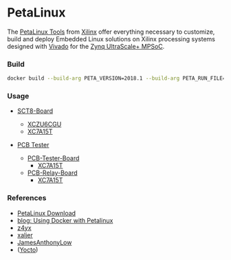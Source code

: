 # PetaLinux

The [PetaLinux Tools](https://www.xilinx.com/products/design-tools/embedded-software/petalinux-sdk.html) from [Xilinx](https://www.xilinx.com/) offer everything necessary to customize, build and deploy Embedded Linux solutions on Xilinx processing systems designed with [Vivado](https://www.xilinx.com/products/design-tools/vivado.html) for the [Zynq UltraScale+ MPSoC](https://www.xilinx.com/products/silicon-devices/soc/zynq-ultrascale-mpsoc.html).

### Build

```sh
docker build --build-arg PETA_VERSION=2018.1 --build-arg PETA_RUN_FILE=petalinux-v2018.1-final-installer.run -t petalinux:2018.1 .
```

### Usage
  - [SCT8-Board](https://github.com/Semi-ATE/SCT8-Board)
    - [XCZU6CGU](https://www.avnet.com/shop/emea/products/xilinx/xczu6cg-1ffvb1156i-3074457345631176885)
    - [XC7A15T](https://www.avnet.com/shop/emea/products/xilinx/xc7a15t-1csg324c-3074457345629544898/)
  
  - [PCB Tester](https://github.com/Semi-ATE/PCB-Tester)
    - [PCB-Tester-Board](https://github.com/Semi-ATE/PCB-Tester/tree/master/hardware/electronics/altium/PCB-Tester-Board)
      - [XC7A15T](https://www.avnet.com/shop/emea/products/xilinx/xc7a15t-1csg324c-3074457345629544898/)
    - [PCB-Relay-Board](https://github.com/Semi-ATE/PCB-Tester/tree/master/hardware/electronics/altium/PCB-Relay-Board)
      - [XC7A15T](https://www.avnet.com/shop/emea/products/xilinx/xc7a15t-1csg324c-3074457345629544898/)

### References
  - [PetaLinux Download](https://www.xilinx.com/support/download/index.html/content/xilinx/en/downloadNav/embedded-design-tools.html)
  - [blog: Using Docker with Petalinux](https://patocarr.com/blog/2018/10/01/Using-Docker-with-Petalinux.html)
  - [z4yx](https://github.com/z4yx/petalinux-docker/blob/master/Dockerfile)
  - [xaljer](https://github.com/xaljer/petalinux-docker/blob/master/Dockerfile)
  - [JamesAnthonyLow](https://github.com/JamesAnthonyLow/docker-xilinx-petalinux-desktop/blob/master/Dockerfile)
  - ([Yocto](https://xilinx-wiki.atlassian.net/wiki/spaces/A/pages/84508673/Docker+on+Zynq+Ultrascale+Xilinx+Yocto+Flow))


